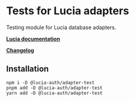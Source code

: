 # Tests for Lucia adapters

Testing module for Lucia database adapters.

**[Lucia documentation](https://v3.lucia-auth.com)**

**[Changelog](https://github.com/pilcrowOnPaper/lucia/blob/main/packages/adapter-test/CHANGELOG.md)**

## Installation

```
npm i -D @lucia-auth/adapter-test
pnpm add -D @lucia-auth/adapter-test
yarn add -D @lucia-auth/adapter-test
```
